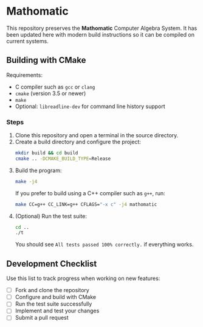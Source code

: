 # Mathomatic

This repository preserves the **Mathomatic** Computer Algebra System. It has been
updated here with modern build instructions so it can be compiled on current
systems.

## Building with CMake

Requirements:
- C compiler such as `gcc` or `clang`
- `cmake` (version 3.5 or newer)
- `make`
- Optional: `libreadline-dev` for command line history support

### Steps
1. Clone this repository and open a terminal in the source directory.
2. Create a build directory and configure the project:
   ```bash
   mkdir build && cd build
   cmake .. -DCMAKE_BUILD_TYPE=Release
   ```
3. Build the program:
   ```bash
   make -j4
   ```
   If you prefer to build using a C++ compiler such as `g++`, run:
   ```bash
   make CC=g++ CC_LINK=g++ CFLAGS="-x c" -j4 mathomatic
   ```
4. (Optional) Run the test suite:
   ```bash
   cd ..
   ./t
   ```
   You should see `All tests passed 100% correctly.` if everything works.

## Development Checklist
Use this list to track progress when working on new features:
- [ ] Fork and clone the repository
- [ ] Configure and build with CMake
- [ ] Run the test suite successfully
- [ ] Implement and test your changes
- [ ] Submit a pull request
